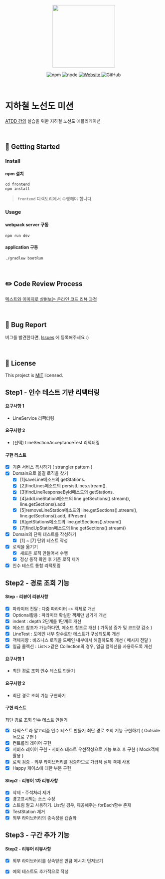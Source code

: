 <p align="center">
    <img width="200px;" src="https://raw.githubusercontent.com/woowacourse/atdd-subway-admin-frontend/master/images/main_logo.png"/>
</p>
<p align="center">
  <img alt="npm" src="https://img.shields.io/badge/npm-6.14.15-blue">
  <img alt="node" src="https://img.shields.io/badge/node-14.18.2-blue">
  <a href="https://edu.nextstep.camp/c/R89PYi5H" alt="nextstep atdd">
    <img alt="Website" src="https://img.shields.io/website?url=https%3A%2F%2Fedu.nextstep.camp%2Fc%2FR89PYi5H">
  </a>
  <img alt="GitHub" src="https://img.shields.io/github/license/next-step/atdd-subway-admin">
</p>

<br>

# 지하철 노선도 미션
[ATDD 강의](https://edu.nextstep.camp/c/R89PYi5H) 실습을 위한 지하철 노선도 애플리케이션

<br>

## 🚀 Getting Started

### Install
#### npm 설치
```
cd frontend
npm install 
```
> `frontend` 디렉토리에서 수행해야 합니다.

### Usage
#### webpack server 구동
```
npm run dev
```
#### application 구동
```
./gradlew bootRun
```
<br>

## ✏️ Code Review Process
[텍스트와 이미지로 살펴보는 온라인 코드 리뷰 과정](https://github.com/next-step/nextstep-docs/tree/master/codereview)

<br>

## 🐞 Bug Report

버그를 발견한다면, [Issues](https://github.com/next-step/atdd-subway-service/issues) 에 등록해주세요 :)

<br>

## 📝 License

This project is [MIT](https://github.com/next-step/atdd-subway-service/blob/master/LICENSE.md) licensed.

## Step1 - 인수 테스트 기반 리팩터링

#### 요구사항 1
- LineService 리팩터링
#### 요구사항 2
- (선택) LineSectionAcceptanceTest 리팩터링
#### 구현 리스트
- [x] 기존 서비스 복사하기 ( strangler pattern )
- [x] Domain으로 옮길 로직을 찾기
    - [x] [1]saveLine메소드의 getStations.
    - [x] [2]findLines메소드의 persistLines.stream().
    - [x] [3]findLineResponseById메소드의 getStations.
    - [x] [4]addLineStation메소드의 line.getSections().stream(), line.getSections().add
    - [x] [5]removeLineStation메소드의 line.getSections().stream(), line.getSections().add, ifPresent
    - [x] [6]getStations메소드의 line.getSections().stream()
    - [x] [7]findUpStation메소드의 line.getSections().stream()
- [x] Domain의 단위 테스트를 작성하기
    - [x] [1] ~ [7] 단위 테스트 작성
- [x] 로직을 옮기기
    - [x] 새로운 로직 만들어서 수행
    - [x] 정상 동작 확인 후 기존 로직 제거 
- [x] 인수 테스트 통합 리팩토링

## Step2 - 경로 조회 기능
#### Step - 리뷰어 리뷰사항
- [x] 파라미터 전달 : 다중 파라미터 -> 객체로 개선 
- [x] Optional활용 : 파라미터 확실한 객체만 넘기게 개선
- [x] indent : depth 2단계를 1단계로 개선
- [x] 메소드 참조가 가능하다면, 메소드 참조로 개선 ( 가독성 증가 및 코드량 감소 )
- [x] LineTest : 도메인 내부 함수로만 테스트가 구성되도록 개선
- [x] 객체지향 : 비즈니스 로직을 도메인 내부에서 해결하도록 개선 ( 메시지 전달 )
- [x] 일급 콜렉션 : List<>같은 Collection의 경우, 일급 컬렉션을 사용하도록 개선

#### 요구사항 1
- 최단 경로 조회 인수 테스트 만들기
#### 요구사항 2
- 최단 경로 조회 기능 구현하기
#### 구현 리스트
최단 경로 조회 인수 테스트 만들기
- [x] 다익스트라 알고리즘 인수 테스트 만들기
최단 경로 조회 기능 구현하기 ( Outside In으로 구현 )
- [x] 컨트롤러 레이어 구현
- [x] 서비스 레이어 구현 - 서비스 테스트 우선작성으로 기능 보호 후 구현 ( Mock객체 활용 )
- [x] 로직 검증 - 외부 라이브러리를 검증하므로 가급적 실제 객체 사용
- [x] Happy 케이스에 대한 부분 구현
#### Step2 - 리뷰어 1차 리뷰사항
- [x] 삭제 - 주석처리 제거
- [x] 경고표시되는 소스 수정
- [x] 스트림 알고 사용하기. List일 경우, 제공해주는 forEach함수 존재
- [x] TestStation 제거
- [x] 외부 라이브러리의 종속성을 캡슐화

## Step3 - 구간 추가 기능
#### Step2 - 리뷰어 리뷰사항
- [x] 외부 라이브러리를 상속받은 만큼 메시지 던져보기
- [x] 예외 테스트도 추가적으로 작성

